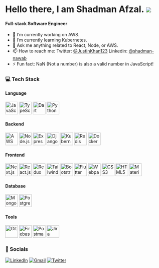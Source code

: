 Hello there, I am Shadman Afzal. ![](https://user-images.githubusercontent.com/18350557/176309783-0785949b-9127-417c-8b55-ab5a4333674e.gif)
===========================================================================================================================================
#### Full-stack Software Engineer

- 🔭 I’m currently working on AWS.
- 🌱 I’m currently learning Kubernetes.
- 💬 Ask me anything related to React, Node, or AWS.
- 📫 How to reach me:  Twitter: [@JustinKhan123](https://twitter.com/JustinKhan123) Linkedin: [@shadman-nawab](https://www.linkedin.com/in/shadman-afzal/)
- ⚡ Fun fact: NaN (Not a number) is also a valid number in JavaScript!

### 💻 Tech Stack

#### Language
<p align="left">
  <img src="https://cdn.jsdelivr.net/gh/devicons/devicon/icons/javascript/javascript-original.svg" height="40" alt="JavaScript" title="JavaScript" />
  <img src="https://cdn.jsdelivr.net/gh/devicons/devicon/icons/typescript/typescript-original.svg" height="40" alt="TypeScript" title="TypeScript" />
  <img src="https://cdn.jsdelivr.net/gh/devicons/devicon/icons/dart/dart-original.svg" height="40" alt="Dart" title="Dart" />
  <img src="https://cdn.jsdelivr.net/gh/devicons/devicon/icons/python/python-original.svg" height="40" alt="Python" title="Python" />
</p>

#### Backend
<p align="left">
  <img src="https://skillicons.dev/icons?i=aws" height="40" alt="AWS" title="AWS" />
  <img src="https://cdn.jsdelivr.net/gh/devicons/devicon/icons/nodejs/nodejs-original.svg" height="40" alt="Node.js" title="Node.js" />
  <img src="https://skillicons.dev/icons?i=express" height="40" alt="Express" title="Express" />
  <img src="https://skillicons.dev/icons?i=django" height="40" alt="Django" title="Django" />
  <img src="https://skillicons.dev/icons?i=kubernetes" height="40" alt="Kubernetes" title="Kubernetes" />
  <img src="https://cdn.jsdelivr.net/gh/devicons/devicon/icons/redis/redis-original.svg" height="40" alt="Redis" title="Redis" />
  <img src="https://cdn.simpleicons.org/docker/2496ED" height="40" alt="Docker" title="Docker" />
</p>

#### Frontend
<p align="left">
  <img src="https://skillicons.dev/icons?i=nextjs" height="40" alt="Next.js" title="Next.js" />
  <img src="https://cdn.simpleicons.org/react/61DAFB" height="40" alt="React.js" title="React.js" />
  <img src="https://cdn.jsdelivr.net/gh/devicons/devicon/icons/redux/redux-original.svg" height="40" alt="Redux" title="Redux" />
  <img src="https://cdn.simpleicons.org/tailwindcss/06B6D4" height="40" alt="Tailwind CSS" title="Tailwind CSS" />
  <img src="https://cdn.jsdelivr.net/gh/devicons/devicon/icons/bootstrap/bootstrap-original.svg" height="40" alt="Bootstrap" title="Bootstrap" />
  <img src="https://cdn.jsdelivr.net/gh/devicons/devicon/icons/flutter/flutter-original.svg" height="40" alt="Flutter" title="Flutter" />
  <img src="https://cdn.jsdelivr.net/gh/devicons/devicon/icons/webpack/webpack-original.svg" height="40" alt="Webpack" title="Webpack" />
  <img src="https://cdn.jsdelivr.net/gh/devicons/devicon/icons/css3/css3-original.svg" height="40" alt="CSS3" title="CSS3" />
  <img src="https://cdn.jsdelivr.net/gh/devicons/devicon/icons/html5/html5-original.svg" height="40" alt="HTML5" title="HTML5" />
  <img src="https://cdn.simpleicons.org/mui/007FFF" height="40" alt="MaterialUI" title="MaterialUI" />
</p>

#### Database
<p align="left">
  <img src="https://cdn.jsdelivr.net/gh/devicons/devicon/icons/mongodb/mongodb-original.svg" height="40" alt="MongoDB" title="MongoDB" />
  <img src="https://cdn.jsdelivr.net/gh/devicons/devicon/icons/postgresql/postgresql-original.svg" height="40" alt="PostgreSQL" title="PostgreSQL" />
</p>

#### Tools
<p align="left">
  <img src="https://cdn.simpleicons.org/git/F05032" height="40" alt="Git" title="Git" />
  <img src="https://cdn.jsdelivr.net/gh/devicons/devicon/icons/firebase/firebase-plain.svg" height="40" alt="Firebase" title="Firebase" />
  <img src="https://cdn.simpleicons.org/postman/FF6C37" height="40" alt="Postman" title="Postman" />
  <img src="https://cdn.jsdelivr.net/gh/devicons/devicon/icons/jira/jira-original.svg" height="40" alt="Jira" title="Jira" />
</p>

### 🤝 Socials

[![LinkedIn](https://raw.githubusercontent.com/maurodesouza/profile-readme-generator/master/src/assets/icons/social/linkedin/default.svg)](https://www.linkedin.com/in/shadman-afzal)
[![Gmail](https://raw.githubusercontent.com/maurodesouza/profile-readme-generator/master/src/assets/icons/social/gmail/default.svg)](mailto:shadman.afzal.7@gmail.com)
[![Twitter](https://raw.githubusercontent.com/maurodesouza/profile-readme-generator/master/src/assets/icons/social/twitter/default.svg)](https://x.com/JustinKhan123)
